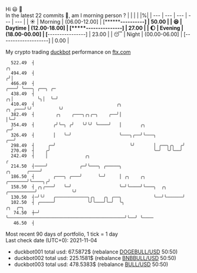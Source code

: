 Hi :smiley: :wave:  
In the latest 22 commits :bug:, am I morning person ? 
| | | | |%|
| --- | --- | --- | --- | --- |
| :sunny: | Morning | (06.00-12.00] | [**********----------] | 50.00 |
| :satisfied: | Daytime | (12.00-18.00] | [*****---------------] | 27.00 |
| :moon: | Evening | (18.00-00.00] | [****----------------] | 23.00 |
| :sleeping: | Night | (00.00-06.00] | [--------------------] | 0.00 |

My crypto trading [duckbot](https://github.com/jojoee/duckbot) performance on [ftx.com](https://ftx.com/#a=13144711)
```
  522.49  ┤                                                                           ╭╮
  494.49  ┤                                                                          ╭╯│
  466.49  ┤                                                                      ╭───╯ ╰───╮ ╭──╮ ╭─
  438.49  ┤                                                                    ╭╮│         ╰╮│  ╰─╯
  410.49  ┤                               ╭╮                            ╭╮ ╭───╯╰╯          ╰╯
  382.49  ┤        ╭╮    ╭───╮╭╮╭─╮    ╭──╯│                            │╰─╯
  354.49  ┤       ╭╯╰─╮ ╭╯   ╰╯╰╯ ╰────╯   │       ╭╮                 ╭─╯
  326.49  ┤       │   ╰─╯                  ╰───╮╭──╯╰───╮          ╭──╯
  298.49  ┤     ╭─╯                            ╰╯       │ ╭──╮╭╮  ╭╯
  270.49  ┤    ╭╯                                       ╰─╯  ╰╯╰──╯
  242.49  ┤    │              ╭╮                                                                   ╭
  214.50  ┤────╯            ╭─╯╰───╮ ╭─────╮                                          ╭╮      ╭────╯
  186.50  ┤       ╭───╮ ╭───╯      ╰─╯     │ ╭╮    ╭╮                         ╭───────╯╰────╮╭╯
  158.50  ┤ ╭╮╭───╯   ╰─╯                  ╰─╯╰────╯╰───╮  ╭╮      ╭──────────╯             ╰╯
  130.50  ┤─╯╰╯   ╭────────────╮╭╮   ╭╮ ╭──╮            ╰──╯╰──────╯
  102.50  ┤ ╭─────╯            ╰╯╰───╯╰─╯  ╰╮                                            ╭╮  ╭─╮
   74.50  ┼─╯                               ╰────────────────────────────────────────────╯╰──╯ ╰────
   46.50  ┤
```
Most recent 90 days of portfolio, 1 tick = 1 day<br />
Last check date (UTC+0): 2021-11-04
- duckbot001 total usd: 67.5872$ (rebalance [DOGEBULL/USD](https://ftx.com/trade/DOGEBULL/USD#a=13144711) 50:50)
- duckbot002 total usd: 225.1581$ (rebalance [BNBBULL/USD](https://ftx.com/trade/BNBBULL/USD#a=13144711) 50:50)
- duckbot003 total usd: 478.5383$ (rebalance [BULL/USD](https://ftx.com/trade/BULL/USD#a=13144711) 50:50)

